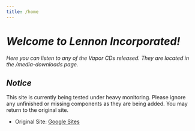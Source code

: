 ```yaml
---
title: /home
---
```


# _Welcome to Lennon Incorporated!_

_Here you can listen to any of the Vapor CDs released. They are located in the /media-downloads page._

## _Notice_
This site is currently being tested under heavy monitoring. Please ignore any unfinished or missing components as they are being added. You may return to the original site.
* Original Site: [Google Sites](https://sites.google.com/view/lennon-incorporated)
